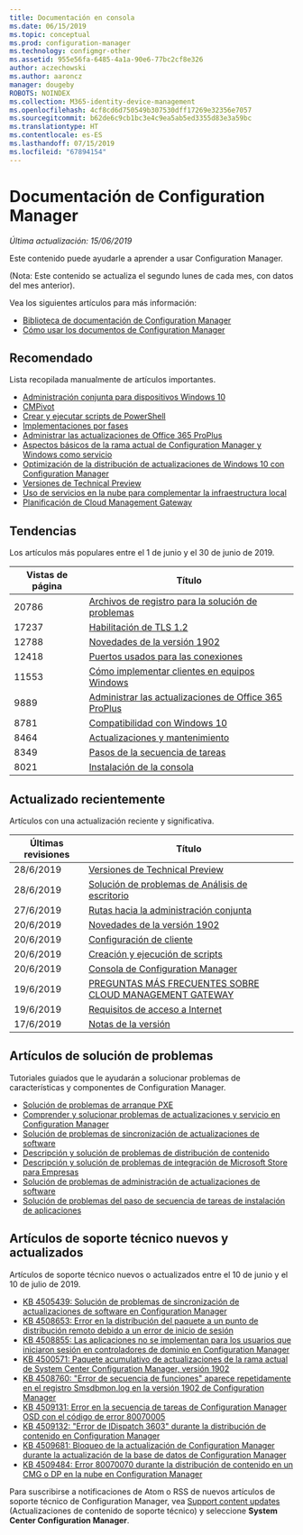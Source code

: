 ```yaml
---
title: Documentación en consola
ms.date: 06/15/2019
ms.topic: conceptual
ms.prod: configuration-manager
ms.technology: configmgr-other
ms.assetid: 955e56fa-6485-4a1a-90e6-77bc2cf8e326
author: aczechowski
ms.author: aaroncz
manager: dougeby
ROBOTS: NOINDEX
ms.collection: M365-identity-device-management
ms.openlocfilehash: 4cf8cd6d750549b307530dff17269e32356e7057
ms.sourcegitcommit: b62de6c9cb1bc3e4c9ea5ab5ed3355d83e3a59bc
ms.translationtype: HT
ms.contentlocale: es-ES
ms.lasthandoff: 07/15/2019
ms.locfileid: "67894154"
---
```

<!-- 
- Feature 1357546
- This page displays in-console, under the Community workspace, Documentation node. 
- Don't use any relative links; must be full https://docs.microsoft.com and language neutral
- Process: https://microsoft.sharepoint.com/teams/ConfigMgr/Documents/ContentPub/Data%20collection%20process%20for%20Feature%201357546%20In-console%20documentation.docx?web=1
-->

# <a name="configuration-manager-documentation"></a>Documentación de Configuration Manager

*Última actualización: 15/06/2019*

Este contenido puede ayudarle a aprender a usar Configuration Manager.

(Nota: Este contenido se actualiza el segundo lunes de cada mes, con datos del mes anterior).

Vea los siguientes artículos para más información:

- [Biblioteca de documentación de Configuration Manager](https://docs.microsoft.com/sccm)  
- [Cómo usar los documentos de Configuration Manager](https://docs.microsoft.com/sccm/core/understand/use-docs)

## <a name="recommended"></a>Recomendado

Lista recopilada manualmente de artículos importantes.

- [Administración conjunta para dispositivos Windows 10](https://docs.microsoft.com/sccm/comanage/overview)  
- [CMPivot](https://docs.microsoft.com/sccm/core/servers/manage/cmpivot)  
- [Crear y ejecutar scripts de PowerShell](https://docs.microsoft.com/sccm/apps/deploy-use/create-deploy-scripts)  
- [Implementaciones por fases](https://docs.microsoft.com/sccm/osd/deploy-use/create-phased-deployment-for-task-sequence)  
- [Administrar las actualizaciones de Office 365 ProPlus](https://docs.microsoft.com/sccm/sum/deploy-use/manage-office-365-proplus-updates)  
- [Aspectos básicos de la rama actual de Configuration Manager y Windows como servicio](https://docs.microsoft.com/sccm/core/understand/configuration-manager-and-windows-as-service)
- [Optimización de la distribución de actualizaciones de Windows 10 con Configuration Manager](https://docs.microsoft.com/sccm/sum/deploy-use/optimize-windows-10-update-delivery)
- [Versiones de Technical Preview](https://docs.microsoft.com/sccm/core/get-started/technical-preview)
- [Uso de servicios en la nube para complementar la infraestructura local](https://docs.microsoft.com/sccm/core/understand/use-cloud-services)
- [Planificación de Cloud Management Gateway](https://docs.microsoft.com/sccm/core/clients/manage/plan-cloud-management-gateway)

## <a name="trending"></a>Tendencias

Los artículos más populares entre el 1 de junio y el 30 de junio de 2019.

| Vistas de página | Título |
|------------|-------|
| 20786 | [Archivos de registro para la solución de problemas](https://docs.microsoft.com/sccm/core/plan-design/hierarchy/log-files) |
| 17237 | [Habilitación de TLS 1.2](https://docs.microsoft.com/sccm/core/plan-design/security/enable-tls-1-2) |
| 12788 | [Novedades de la versión 1902](https://docs.microsoft.com/sccm/core/plan-design/changes/whats-new-in-version-1902) |
| 12418 | [Puertos usados para las conexiones](https://docs.microsoft.com/sccm/core/plan-design/hierarchy/ports) |
| 11553 | [Cómo implementar clientes en equipos Windows](https://docs.microsoft.com/sccm/core/clients/deploy/deploy-clients-to-windows-computers) |
| 9889 | [Administrar las actualizaciones de Office 365 ProPlus](https://docs.microsoft.com/sccm/sum/deploy-use/manage-office-365-proplus-updates) |
| 8781 | [Compatibilidad con Windows 10](https://docs.microsoft.com/sccm/core/plan-design/configs/support-for-windows-10) |
| 8464 | [Actualizaciones y mantenimiento](https://docs.microsoft.com/sccm/core/servers/manage/updates) |
| 8349 | [Pasos de la secuencia de tareas](https://docs.microsoft.com/sccm/osd/understand/task-sequence-steps) |
| 8021 | [Instalación de la consola](https://docs.microsoft.com/sccm/core/servers/deploy/install/install-consoles) |

## <a name="recently-updated"></a>Actualizado recientemente

Artículos con una actualización reciente y significativa.

| Últimas revisiones | Título |
|---------------|-------|
| 28/6/2019 | [Versiones de Technical Preview](https://docs.microsoft.com/sccm/core/get-started/technical-preview) |
| 28/6/2019 | [Solución de problemas de Análisis de escritorio](https://docs.microsoft.com/sccm/desktop-analytics/troubleshooting) |
| 27/6/2019 | [Rutas hacia la administración conjunta](https://docs.microsoft.com/sccm/comanage/quickstart-paths) |
| 20/6/2019 | [Novedades de la versión 1902](https://docs.microsoft.com/sccm/core/plan-design/changes/whats-new-in-version-1902) |
| 20/6/2019 | [Configuración de cliente](https://docs.microsoft.com/sccm/core/clients/deploy/about-client-settings) |
| 20/6/2019 | [Creación y ejecución de scripts](https://docs.microsoft.com/sccm/apps/deploy-use/create-deploy-scripts) |
| 20/6/2019 | [Consola de Configuration Manager](https://docs.microsoft.com/sccm/core/servers/manage/admin-console) |
| 19/6/2019 | [PREGUNTAS MÁS FRECUENTES SOBRE CLOUD MANAGEMENT GATEWAY](https://docs.microsoft.com/sccm/core/clients/manage/cmg/cloud-management-gateway-faq) |
| 19/6/2019 | [Requisitos de acceso a Internet](https://docs.microsoft.com/sccm/core/plan-design/network/internet-endpoints) |
| 17/6/2019 | [Notas de la versión](https://docs.microsoft.com/sccm/core/servers/deploy/install/release-notes) |

## <a name="troubleshooting-articles"></a>Artículos de solución de problemas

Tutoriales guiados que le ayudarán a solucionar problemas de características y componentes de Configuration Manager.

- [Solución de problemas de arranque PXE](https://support.microsoft.com/help/4468612)
- [Comprender y solucionar problemas de actualizaciones y servicio en Configuration Manager](https://support.microsoft.com/help/4490424)
- [Solución de problemas de sincronización de actualizaciones de software](https://support.microsoft.com/help/10059)
- [Descripción y solución de problemas de distribución de contenido](https://support.microsoft.com/help/4482728)
- [Descripción y solución de problemas de integración de Microsoft Store para Empresas](https://support.microsoft.com/help/4010214)
- [Solución de problemas de administración de actualizaciones de software](https://support.microsoft.com/help/10680)
- [Solución de problemas del paso de secuencia de tareas de instalación de aplicaciones](https://support.microsoft.com/help/18408/)

## <a name="new-and-updated-support-articles"></a>Artículos de soporte técnico nuevos y actualizados

Artículos de soporte técnico nuevos o actualizados entre el 10 de junio y el 10 de julio de 2019.

- [KB 4505439: Solución de problemas de sincronización de actualizaciones de software en Configuration Manager](https://support.microsoft.com/help/4505439)
- [KB 4508653: Error en la distribución del paquete a un punto de distribución remoto debido a un error de inicio de sesión](https://support.microsoft.com/help/4508653)
- [KB 4508855: Las aplicaciones no se implementan para los usuarios que iniciaron sesión en controladores de dominio en Configuration Manager](https://support.microsoft.com/help/4508855)
- [KB 4500571: Paquete acumulativo de actualizaciones de la rama actual de System Center Configuration Manager, versión 1902](https://support.microsoft.com/help/4500571)
- [KB 4508760: "Error de secuencia de funciones" aparece repetidamente en el registro Smsdbmon.log en la versión 1902 de Configuration Manager](https://support.microsoft.com/help/4508760)
- [KB 4509131: Error en la secuencia de tareas de Configuration Manager OSD con el código de error 80070005](https://support.microsoft.com/help/4509131)
- [KB 4509132: "Error de IDispatch 3603" durante la distribución de contenido en Configuration Manager](https://support.microsoft.com/help/4509132)
- [KB 4509681: Bloqueo de la actualización de Configuration Manager durante la actualización de la base de datos de Configuration Manager](https://support.microsoft.com/help/4509681)
- [KB 4509484: Error 80070070 durante la distribución de contenido en un CMG o DP en la nube en Configuration Manager](https://support.microsoft.com/help/4509484)

Para suscribirse a notificaciones de Atom o RSS de nuevos artículos de soporte técnico de Configuration Manager, vea [Support content updates](https://support.microsoft.com/help/4089498/) (Actualizaciones de contenido de soporte técnico) y seleccione **System Center Configuration Manager**.  
